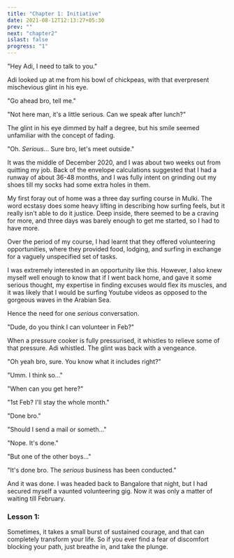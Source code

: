 ```yaml
---
title: "Chapter 1: Initiative"
date: 2021-08-12T12:13:27+05:30
prev: ""
next: "chapter2"
islast: false
progress: "1"
---
```


"Hey Adi, I need to talk to you."

Adi looked up at me from his bowl of chickpeas, with that everpresent
mischevious glint in his eye.

"Go ahead bro, tell me."

"Not here man, it's a little serious. Can we speak after lunch?"

The glint in his eye dimmed by half a degree, but his smile seemed
unfamiliar with the concept of fading.

"Oh. _Serious_... Sure bro, let's meet outside."

It was the middle of December 2020, and I was about two weeks out from
quitting my job. Back of the envelope calculations suggested that I had
a runway of about 36-48 months, and I was fully intent on grinding out
my shoes till my socks had some extra holes in them.

My first foray out of home was a three day surfing course in Mulki. The word
ecstasy does some heavy lifting in describing how surfing feels, but it really
isn't able to do it justice. Deep inside, there seemed to be a craving for
more, and three days was barely enough to get me started, so I had to have more.

Over the period of my course, I had learnt that they offered volunteering
opportunities, where they provided food, lodging, and surfing in exchange
for a vaguely unspecified set of tasks.

I was extremely interested in an opportunity like this. However, I also knew
myself well enough to know that if I went back home, and gave it some serious
thought, my expertise in finding excuses would flex its muscles, and it was
likely that I would be surfing Youtube videos as opposed to the gorgeous waves
in the Arabian Sea.

Hence the need for one _serious_ conversation.

"Dude, do you think I can volunteer in Feb?"

When a pressure cooker is fully pressurised, it whistles to relieve some of
that pressure. Adi whistled. The glint was back with a vengeance.

"Oh yeah bro, sure. You know what it includes right?"

"Umm. I think so..."

"When can you get here?"

"1st Feb? I'll stay the whole month."

"Done bro."

"Should I send a mail or someth..."

"Nope. It's done."

"But one of the other boys..."

"It's done bro. The _serious_ business has been conducted."

And it was done. I was headed back to Bangalore that night, but I had secured
myself a vaunted volunteering gig. Now it was only a matter of waiting
till February.

### Lesson 1:
Sometimes, it takes a small burst of sustained courage, and that can completely
transform your life. So if you ever find a fear of discomfort blocking your
path, just breathe in, and take the plunge.
